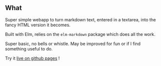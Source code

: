 ## What

Super simple webapp to turn markdown text, entered in a textarea, into the fancy HTML version it becomes.

Built with Elm, relies on the `elm-markdown` package which does all the work.

Super basic, no bells or whistle.
May be improved for fun or if I find something useful to do.

Try it [live on github pages](http://gouegd.github.io/elmd/index.html) !
